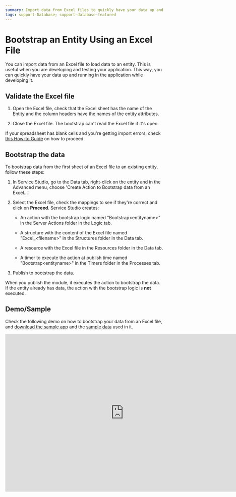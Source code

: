 ```yaml
---
summary: Import data from Excel files to quickly have your data up and running in the application while developing it.
tags: support-Database; support-database-featured
---
```


# Bootstrap an Entity Using an Excel File

You can import data from an Excel file to load data to an entity. This is useful when you are developing and testing your application. This way, you can quickly have your data up and running in the application while developing it.

## Validate the Excel file

1. Open the Excel file, check that the Excel sheet has the name of the Entity and the column headers have the names of the entity attributes.

1. Close the Excel file. The bootstrap can't read the Excel file if it's open.

If your spreadsheet has blank cells and you're getting import errors, check [this How-to Guide](https://success.outsystems.com/Documentation/How-to_Guides/How_to_bootstrap_numeric_data_from_Excel_with_blank_cells) on how to proceed.

## Bootstrap the data

To bootstrap data from the first sheet of an Excel file to an existing entity, follow these steps:

1. In Service Studio, go to the Data tab, right-click on the entity and in the Advanced menu, choose 'Create Action to Bootstrap data from an Excel...'. 

1. Select the Excel file, check the mappings to see if they're correct and click on **Proceed**.
    Service Studio creates:

    * An action with the bootstrap logic named "Bootstrap&lt;entityname&gt;" in the Server Actions folder in the Logic tab.

    * A structure with the content of the Excel file named "Excel_&lt;filename&gt;" in the Structures folder in the Data tab.

    * A resource with the Excel file in the Resources folder in the Data tab.

    * A timer to execute the action at publish time named "Bootstrap&lt;entityname&gt;" in the Timers folder in the Processes tab.

1. Publish to bootstrap the data.

When you publish the module, it executes the action to bootstrap the data. If the entity already has data, the action with the bootstrap logic is **not** executed.

## Demo/Sample

Check the following demo on how to bootstrap your data from an Excel file, and [download the sample app](resources/Products.oap) and the [sample data](resources/Products.xls) used in it.

<iframe width="750" height="500" src="https://www.youtube.com/embed/pIeuSPahI9o" frameborder="0" allow="accelerometer; autoplay; encrypted-media; gyroscope; picture-in-picture" allowfullscreen="allowfullscreen"></iframe>
